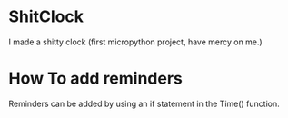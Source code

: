 # ShitClock
I made a shitty clock (first micropython project, have mercy on me.)

# How To add reminders

Reminders can be added by using an if statement in the Time() function.



